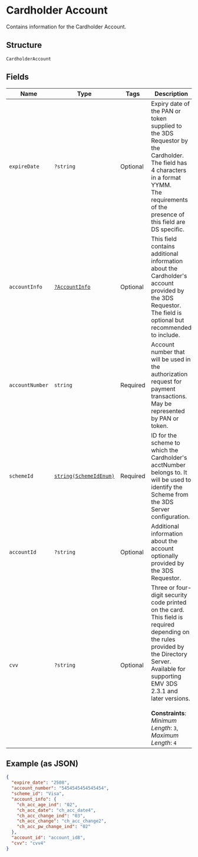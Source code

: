 
# Cardholder Account

Contains information for the Cardholder Account.

## Structure

`CardholderAccount`

## Fields

| Name | Type | Tags | Description | Getter | Setter |
|  --- | --- | --- | --- | --- | --- |
| `expireDate` | `?string` | Optional | Expiry date of the PAN or token supplied to the 3DS Requestor by the Cardholder. The field has 4 characters in a format YYMM.<br>The requirements of the presence of this field are DS specific. | getExpireDate(): ?string | setExpireDate(?string expireDate): void |
| `accountInfo` | [`?AccountInfo`](../../doc/models/account-info.md) | Optional | This field contains additional information about the Cardholder's account provided by the 3DS Requestor. The field is optional but recommended to include. | getAccountInfo(): ?AccountInfo | setAccountInfo(?AccountInfo accountInfo): void |
| `accountNumber` | `string` | Required | Account number that will be used in the authorization request for payment transactions. May be represented by PAN or token. | getAccountNumber(): string | setAccountNumber(string accountNumber): void |
| `schemeId` | [`string(SchemeIdEnum)`](../../doc/models/scheme-id-enum.md) | Required | ID for the scheme to which the Cardholder's acctNumber belongs to. It will be used to identify the Scheme from the 3DS Server configuration. | getSchemeId(): string | setSchemeId(string schemeId): void |
| `accountId` | `?string` | Optional | Additional information about the account optionally provided by the 3DS Requestor. | getAccountId(): ?string | setAccountId(?string accountId): void |
| `cvv` | `?string` | Optional | Three or four-digit security code printed on the card. This field is required depending on the rules provided by the Directory Server. Available for supporting EMV 3DS 2.3.1 and later versions.<br><br>**Constraints**: *Minimum Length*: `3`, *Maximum Length*: `4` | getCvv(): ?string | setCvv(?string cvv): void |

## Example (as JSON)

```json
{
  "expire_date": "2508",
  "account_number": "5454545454545454",
  "scheme_id": "Visa",
  "account_info": {
    "ch_acc_age_ind": "02",
    "ch_acc_date": "ch_acc_date4",
    "ch_acc_change_ind": "03",
    "ch_acc_change": "ch_acc_change2",
    "ch_acc_pw_change_ind": "02"
  },
  "account_id": "account_id8",
  "cvv": "cvv4"
}
```

